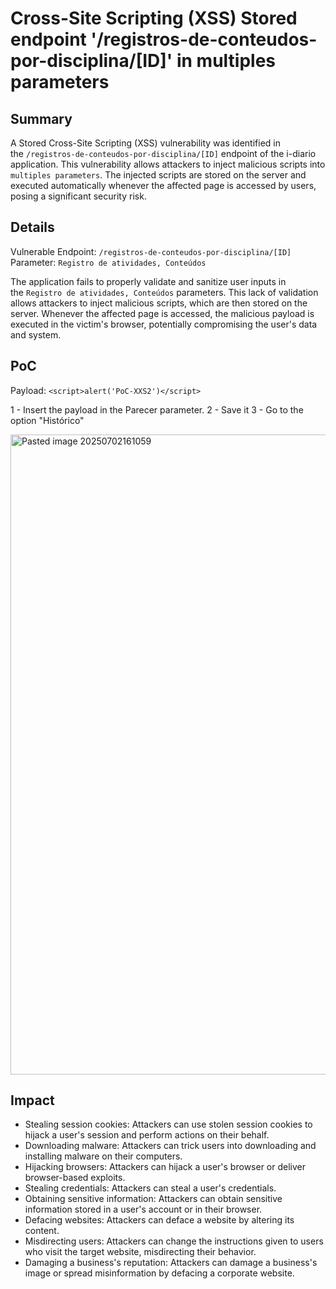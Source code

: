 # Cross-Site Scripting (XSS) Stored endpoint '/registros-de-conteudos-por-disciplina/[ID]' in multiples parameters

## Summary

A Stored Cross-Site Scripting (XSS) vulnerability was identified in the `/registros-de-conteudos-por-disciplina/[ID]` endpoint of the i-diario application. This vulnerability allows attackers to inject malicious scripts into `multiples parameters`. The injected scripts are stored on the server and executed automatically whenever the affected page is accessed by users, posing a significant security risk.

## Details

Vulnerable Endpoint: `/registros-de-conteudos-por-disciplina/[ID] `  
Parameter: `Registro de atividades, Conteúdos`

The application fails to properly validate and sanitize user inputs in the `Registro de atividades, Conteúdos` parameters. This lack of validation allows attackers to inject malicious scripts, which are then stored on the server. Whenever the affected page is accessed, the malicious payload is executed in the victim's browser, potentially compromising the user's data and system.

## PoC

Payload: `<script>alert('PoC-XXS2')</script>`

1 - Insert the payload in the Parecer parameter.
2 - Save it
3 - Go to the option "Histórico"

<img width="1478" height="1024" alt="Pasted image 20250702161059" src="https://github.com/user-attachments/assets/76c0ffae-a26b-4aa8-8809-3df9baf1dd11" />


## Impact

- Stealing session cookies: Attackers can use stolen session cookies to hijack a user's session and perform actions on their behalf.
- Downloading malware: Attackers can trick users into downloading and installing malware on their computers.
- Hijacking browsers: Attackers can hijack a user's browser or deliver browser-based exploits.
- Stealing credentials: Attackers can steal a user's credentials.
- Obtaining sensitive information: Attackers can obtain sensitive information stored in a user's account or in their browser.
- Defacing websites: Attackers can deface a website by altering its content.
- Misdirecting users: Attackers can change the instructions given to users who visit the target website, misdirecting their behavior.
- Damaging a business's reputation: Attackers can damage a business's image or spread misinformation by defacing a corporate website.
